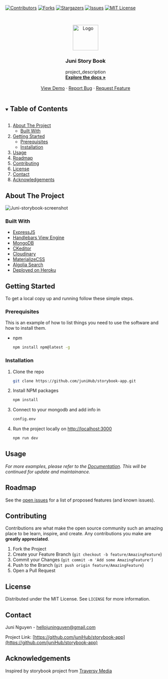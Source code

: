 <!-- PROJECT SHIELDS -->

[![Contributors][contributors-shield]][contributors-url]
[![Forks][forks-shield]][forks-url]
[![Stargazers][stars-shield]][stars-url]
[![Issues][issues-shield]][issues-url]
[![MIT License][license-shield]][license-url]



<!-- MARKDOWN LINKS & IMAGES -->
<!-- https://www.markdownguide.org/basic-syntax/#reference-style-links -->
[contributors-shield]: https://img.shields.io/github/contributors/juniHub/storybook-app.svg?style=for-the-badge
[contributors-url]: https://github.com/juniHub/storybook-app/graphs/contributors
[forks-shield]: https://img.shields.io/github/forks/juniHub/storybook-app.svg?style=for-the-badge
[forks-url]: https://github.com/juniHub/storybook-app/network/members
[stars-shield]: https://img.shields.io/github/stars/juniHub/storybook-app.svg?style=for-the-badge
[stars-url]: https://github.com/juniHub/storybook-app/stargazers
[issues-shield]: https://img.shields.io/github/issues/juniHub/storybook-app.svg?style=for-the-badge
[issues-url]: https://github.com/juniHub/storybook-app/issues
[license-shield]: https://img.shields.io/github/license/juniHub/storybook-app.svg?style=for-the-badge
[license-url]: https://github.com/juniHub/storybook-app/blob/master/LICENSE.txt


<!-- PROJECT LOGO -->
<br />
<p align="center">
  <a href="https://github.com/juniHub/storybook-app">
    <img src="https://res.cloudinary.com/dafolrlpj/image/upload/v1621254108/gallery/pd5caizxucevio9vmw6z.png" alt="Logo" width="80" height="80">
  </a>

  <h3 align="center">Juni Story Book</h3>

  <p align="center">
    project_description
    <br />
    <a href="https://github.com/juniHub/storybook-app"><strong>Explore the docs »</strong></a>
    <br />
    <br />
    <a href="https://juni-storybook.herokuapp.com/" target="_blank">View Demo</a>
    ·
    <a href="https://github.com/juniHub/storybook-app/issues">Report Bug</a>
    ·
    <a href="https://github.com/juniHub/storybook-app/issues">Request Feature</a>
  </p>
</p>



<!-- TABLE OF CONTENTS -->
<details open="open">
  <summary><h2 style="display: inline-block">Table of Contents</h2></summary>
  <ol>
    <li>
      <a href="#about-the-project">About The Project</a>
      <ul>
        <li><a href="#built-with">Built With</a></li>
      </ul>
    </li>
    <li>
      <a href="#getting-started">Getting Started</a>
      <ul>
        <li><a href="#prerequisites">Prerequisites</a></li>
        <li><a href="#installation">Installation</a></li>
      </ul>
    </li>
    <li><a href="#usage">Usage</a></li>
    <li><a href="#roadmap">Roadmap</a></li>
    <li><a href="#contributing">Contributing</a></li>
    <li><a href="#license">License</a></li>
    <li><a href="#contact">Contact</a></li>
    <li><a href="#acknowledgements">Acknowledgements</a></li>
  </ol>
</details>



<!-- ABOUT THE PROJECT -->
## About The Project

![Juni-storybook-screenshot](https://res.cloudinary.com/dafolrlpj/image/upload/v1621253080/gallery/janpdozvj3w2ovw2x0dd.png)



### Built With

* [ExpressJS](https://expressjs.com/)
* [Handlebars View Engine](https://handlebarsjs.com/)
* [MongoDB](https://www.mongodb.com/)
* [CKeditor](https://ckeditor.com/)
* [Cloudinary](https://cloudinary.com/)
* [MaterializeCSS](https://materializecss.com/)
* [Algolia Search](https://www.algolia.com/)
* [Deployed on Heroku](https://id.heroku.com/)



<!-- GETTING STARTED -->
## Getting Started

To get a local copy up and running follow these simple steps.

### Prerequisites

This is an example of how to list things you need to use the software and how to install them.
* npm
  ```sh
  npm install npm@latest -g
  ```

### Installation

1. Clone the repo
   ```sh
   git clone https://github.com/juniHub/storybook-app.git
   ```
2. Install NPM packages
   ```sh
   npm install
   ```

3. Connect to your mongodb and add info in

   ```sh
   config.env
   ```

4. Run the project locally on [http://localhost:3000](http://localhost:3000)

   ```sh
   npm run dev
   ```


<!-- USAGE EXAMPLES -->
## Usage

_For more examples, please refer to the [Documentation](https://junitiennguyen.gitbook.io/story-book). This will be continued for update and maintainance._

<!-- ROADMAP -->
## Roadmap

See the [open issues](https://github.com/juniHub/storybook-app/issues) for a list of proposed features (and known issues).



<!-- CONTRIBUTING -->
## Contributing

Contributions are what make the open source community such an amazing place to be learn, inspire, and create. Any contributions you make are **greatly appreciated**.

1. Fork the Project
2. Create your Feature Branch (`git checkout -b feature/AmazingFeature`)
3. Commit your Changes (`git commit -m 'Add some AmazingFeature'`)
4. Push to the Branch (`git push origin feature/AmazingFeature`)
5. Open a Pull Request



<!-- LICENSE -->
## License

Distributed under the MIT License. See `LICENSE` for more information.



<!-- CONTACT -->
## Contact

Juni Nguyen - [hellojuninguyen@gmail.com](hellojuninguyen@gmail.com)

Project Link: [https://github.com/juniHub/storybook-app](https://github.com/juniHub/storybook-app)



<!-- ACKNOWLEDGEMENTS -->
## Acknowledgements

Inspired by storybook project from [Traversy Media](https://github.com/bradtraversy/storybooks)



